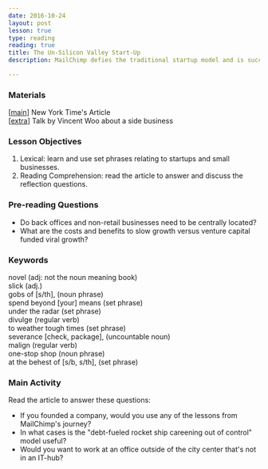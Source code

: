 ```yaml
---
date: 2016-10-24
layout: post
lesson: true
type: reading
reading: true
title: The Un-Silicon Valley Start-Up
description: MailChimp defies the traditional startup model and is successful outside of SF and without venture capital

---
```

### Materials
[<a href="http://www.nytimes.com/2016/10/06/technology/mailchimp-and-the-un-silicon-valley-way-to-make-it-as-a-start-up.html?_r=1" target="_blank">main</a>] New York Time's Article  
[<a href="https://www.youtube.com/watch?v=J8UwcyYT3z0" target="_blank">extra</a>] Talk by Vincent Woo about a side business 

### Lesson Objectives

1. Lexical: learn and use set phrases relating to startups and small businesses.  
2. Reading Comprehension: read the article to answer and discuss the reflection questions.  

### Pre-reading Questions 
   
- Do back offices and non-retail businesses need to be centrally located?   
- What are the costs and benefits to slow growth versus venture capital funded viral growth?  

### Keywords
novel (adj: not the noun meaning book)  
slick (adj.)  
gobs of [s/th], (noun phrase)  
spend beyond [your] means (set phrase)  
under the radar (set phrase)  
divulge (regular verb)  
to weather tough times (set phrase)  
severance [check, package], (uncountable noun)  
malign (regular verb)  
one-stop shop (noun phrase)  
at the behest of [s/b, s/th], (set phrase)  

### Main Activity  
Read the article to answer these questions:

- If you founded a company, would you use any of the lessons from MailChimp's journey?   
- In what cases is the "debt-fueled rocket ship careening out of control" model useful?  
- Would you want to work at an office outside of the city center that's not in an IT-hub?  


